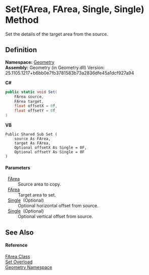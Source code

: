 # Set(FArea, FArea, Single, Single) Method


Set the details of the target area from the source.



## Definition
**Namespace:** <a href="eb409b48-e279-bdb4-daf3-3196b72d55a2.md">Geometry</a>  
**Assembly:** Geometry (in Geometry.dll) Version: 25.1105.1217+b6bb0e7fb3781583b73a2836dfe45a1dcf927a94

**C#**
``` C#
public static void Set(
	FArea source,
	FArea target,
	float offsetX = 0f,
	float offsetY = 0f
)
```
**VB**
``` VB
Public Shared Sub Set ( 
	source As FArea,
	target As FArea,
	Optional offsetX As Single = 0F,
	Optional offsetY As Single = 0F
)
```



#### Parameters
<dl><dt>  <a href="bb9e7df7-af91-41d9-e4eb-f0500ec02002.md">FArea</a></dt><dd>Source area to copy.</dd><dt>  <a href="bb9e7df7-af91-41d9-e4eb-f0500ec02002.md">FArea</a></dt><dd>Target area to set.</dd><dt>  <a href="https://learn.microsoft.com/dotnet/api/system.single" target="_blank" rel="noopener noreferrer">Single</a>  (Optional)</dt><dd>Optional horizontal offset from source.</dd><dt>  <a href="https://learn.microsoft.com/dotnet/api/system.single" target="_blank" rel="noopener noreferrer">Single</a>  (Optional)</dt><dd>Optional vertical offset from source.</dd></dl>

## See Also


#### Reference
<a href="bb9e7df7-af91-41d9-e4eb-f0500ec02002.md">FArea Class</a>  
<a href="4db62ba8-5772-c817-0a44-eaeb50184c8e.md">Set Overload</a>  
<a href="eb409b48-e279-bdb4-daf3-3196b72d55a2.md">Geometry Namespace</a>  
